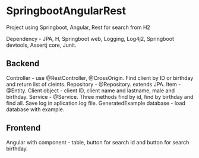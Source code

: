 # SpringbootAngularRest
Project using Springboot, Angular, Rest for search from H2

Dependency - JPA, H, Springboot web, Logging, Log4j2, Springboot devtools, Assertj core, Junit.

Backend
-------------------
Controller - use @RestController, @CrossOrigin. Find client by ID or birthday and return list of cleints.
Repository - @Repository. extends JPA.
Item - @Entity. Client object - client ID, client name and lastname, male and birthday.
Service - @Service. Three methods find by id, find by birthday and find all. Save log in aplication.log file.
GeneratedExample database - load database with example.

Frontend
-----------------
Angular with component - table, button for search id and button for search birthday.
